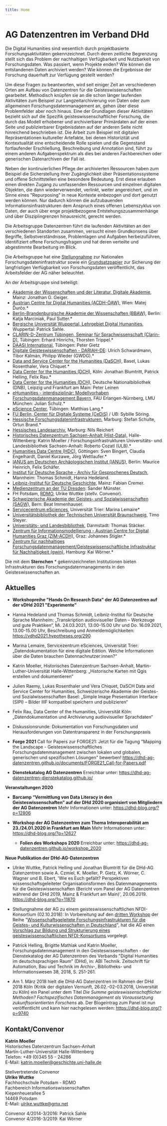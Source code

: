 ```yaml
---
title: Home
---
```


# AG Datenzentren im Verband DHd
Die Digital Humanities sind wesentlich durch projektbasierte Forschungsaktivitäten gekennzeichnet. Durch deren zeitliche Begrenzung stellt sich das Problem der nachhaltigen Verfügbarkeit und Nutzbarkeit von Forschungsdaten. Was passiert, wenn Projekte enden? Wie können die entstandenen Daten archiviert werden? Wie können die Ergebnisse der Forschung dauerhaft zur Verfügung gestellt werden?

Um diese Fragen zu beantworten, wird seit einiger Zeit an verschiedenen Orten am Aufbau von Datenzentren für die Geisteswissenschaften gearbeitet. Methodisch knüpfen sie an die schon länger laufenden Aktivitäten zum Beispiel zur Langzeitarchivierung von Daten oder zum allgemeinen Forschungsdatenmanagement an, gehen über diese Problemfelder aber noch hinaus. Eine der Grundlagen dieser Aktivitäten bezieht sich auf die Spezifik geisteswissenschaftlicher Forschung, die durch das Modell erhobener und archivierbarer Primärdaten auf der einen Seite und publizierbarer Ergebnisdaten auf der anderen Seite nicht hinreichend beschrieben ist. Die Arbeit zum Beispiel mit digitalen Repräsentationen kultureller Artefakte, bei denen Historizität und Kontextualität eine entscheidende Rolle spielen und die Gegenstand fortlaufender Erschließung, Beschreibung und Annotation sind, führt zu einem anderen Aufgabenspektrum als dies bei anderen Fachbereichen oder generischen Datenarchiven der Fall ist.

Neben der kontinuierlichen Pflege der archivierten Ressourcen haben zum Beispiel die Sicherstellung ihrer Zugänglichkeit über Präsentationssysteme und offene Schnittstellen eine besondere Bedeutung. Erst diese erlauben einen direkten Zugang zu umfassenden Ressourcen und einzelnen digitalen Objekten, die dann wiederverwendet, verlinkt, weiter angereichert, und im Sinne eines "Repurposing" in neue Kontexte einbezogen und dort genutzt werden können. Nur dadurch können die aufzubauenden Informationsinfrastrukturen dem Anspruch eines offenen Lebenszyklus von Daten, der auch über enge projektbezogene Entstehungszusammenhänge und über Disziplingrenzen hinausreicht, gerecht werden.

Die Arbeitsgruppe Datenzentren führt die laufenden Aktivitäten an den verschiedenen Standorten zusammen, versucht einen Grundkonsens über Begriffe, Selbstverständnisse, Problemlagen und Aufgaben herbeizuführen, identifiziert offene Forschungsfragen und hat deren verteilte und abgestimmte Bearbeitung im Blick.

Die Arbeitsgruppe hat eine [Stellungnahme](https://dig-hum.de/stellungnahme-dhd-nfdi) zur Nationalen Forschungsdateninfrastruktur sowie ein [Grundsatzpapier](https://zenodo.org/record/1134760#.WpCUL4WcFPY) zur Sicherung der langfristigen Verfügbarkeit von Forschungsdaten veröffentlicht, das Arbeitsfelder der AG näher beleuchtet.

An der Arbeitsgruppe sind beteiligt:

- <a href="http://www.adwmainz.de/mitarbeiterinnen/profil/jonathan-d-geiger.html" target="_blank">Akademie der Wissenschaften und der Literatur, Digitale Akademie</a>, Mainz: Jonathan G. Geiger.
- <a href="http://acdh.oeaw.ac.at/" target="_blank">Austrian Centre for Digital Humanities (ACDH-ÖAW)</a>, Wien: Matej Ďurčo.*
- <a href="http://www.bbaw.de" target="_blank">Berlin-Brandenburgische Akademie der Wissenschaften (BBAW)</a>, Berlin: Katja Marciniak, Paul Sutter.*
- <a href="https://www.geschichte.uni-wuppertal.de/de/personen/digital-humanities/prof-dr-patrick-sahle.html" target="_blank">Bergische Universität Wuppertal, Lehrgebiet Digital Humanities</a>, Wuppertal: Patrick Sahle.
- <a href="http://www.clarin-d.net" target="_blank">CLARIN-D-Zentrum Tübingen, Seminar für Sprachwissenschaft (Clarin-D)</a>, Tübingen: Erhard Hinrichs, Thorsten Trippel.*
- [DAASI International](https://daasi.de/de/), Tübingen: Peter Gietz
- <a href="https://de.dariah.eu/" target="_blank">Digitale Geisteswissenschaften - DARIAH-DE</a>: Ulrich Schwardmann, Tibor Kálmán, Philipp Wieder (GWDG).*
- <a href="http://dasch.swiss" target="_blank">Data and Service Center for the Humanities (DaSCH)</a>, Basel, Lukas Rosenthaler, Vera Chiquet.*
- <a href="http://www.dch.uni-koeln.de" target="_blank">Data Center for the Humanities (DCH)</a>, Köln: Jonathan Blumtritt, Patrick Helling, Felix Rau.*
- <a href="https://www.dnb.de/DE/Home/home_node.html" target="_blank">Data Center for the Humanities (DCH)</a>, Deutsche Nationalbibliothek (DNB), Leipzig und Frankfurt am Main: Peter Leinen
- [eHumanities - interdisziplinär: Modellvorhaben Forschungsdatenmanagement 
Bayern](https://www.fdm-bayern.org/), FAU Erlangen-Nürnberg, LMU München: Julian Schulz.*
- <a href="http://www.escience.uni-tuebingen.de/forschungsdatenarchiv-fdat.html" target="_blank">eScience Center</a>, Tübingen: Matthias Lang.*
- <a href="https://www.cedis.fu-berlin.de/" target="_blank">FU Berlin, Center für Digitale Systeme (CeDiS)</a> / UB: Sybille Söring.
- <a href="https://www.uni-marburg.de/projekte/forschungsdaten/projekt" target="_blank">Hessische Forschungsdateninfrastrukturen</a>, Marburg: Stefan Schulte, Ortun Brand.*
- [Hessisches Landesarchiv](https://landesarchiv.hessen.de/), Marburg: Nils Reichert 
- <a href="http://www.geschichte.uni-halle.de/struktur/hist-data/" target="_blank">Historisches Datenzentrum Sachsen-Anhalt (Hist-Data)</a>, Halle-Wittenberg: Katrin Moeller / Forschungsinfrastrukturen Universitäts- und Landesbibliothek Sachsen-Anhalt: Roberto Cozatl (ULB).*
- <a href="http://humanities-data-centre.de/" target="_blank">Humanities Data Centre (HDC)</a>, Göttingen: Sven Bingert, Claudia Engelhardt, Daniel Kurzawe, Jörg Wettlaufer.*
- <a href="http://www.ianus-fdz.de" target="_blank">IANUS am Deutschen Archäologischen Institut (IANUS)</a>, Berlin: Maurice Heinrich, Felix Schäfer.
- <a href="http://agd.ids-mannheim.de/" target="_blank">Institut für Deutsche Sprache - Archiv für Gesprochenes Deutsch</a>, Mannheim: Thomas Schmidt, Hanna Hedeland.
- <a href="https://www.ieg-mainz.de/" target="_blank">Leibniz-Institut für Deutsche Geschichte</a>, Mainz: Fabian Cremer.
- <a href="https://tu-dresden.de/mz" target="_blank">Medienzentrum an der TU Dresden</a>: Sander Münster.
- FH Potsdam, <a href="https://rdmorganiser.github.io/" target="_blank">RDMO</a>, Ulrike Wuttke (stellv. Convenor).
- <a href="http://www.sagw.ch" target="_blank">Schweizerische Akademie der Geistes- und Sozialwissenschaften (SAGW)</a>, Bern: Beat Immenhauser.
- <a href="http://www.esciences.uni-trier.de/" target="_blank">Servicecentrum eSciences</a>, Universität Trier: Marina Lemaire*
- <a href="https://www.tu-braunschweig.de/ub" target="_blank">Universitätsbibliothek der Technischen Universität Braunschweig</a>, Timo Steyer.
- <a href="https://www.ulb.tu-darmstadt.de/" target="_blank">Universitäts- und Landesbibliothek</a>, Darmstadt: Thomas Stäcker.
- <a href="https://informationsmodellierung.uni-graz.at/" target="_blank">Zentrum für Informationsmodellierung - Austrian Centre for Digital Humanities Graz (ZIM-ACDH)</a>, Graz: Johannes Stigler.*
- <a href="https://www.fdm.uni-hamburg.de/ueber-uns/gwin.html">Zentrum für nachhaltiges Forschungsdatenmanagement/Geisteswissenschaftliche Infrastruktur für Nachhaltigkeit (gwin)</a>, Hamburg: Kai Wörner.*

Die mit dem **Sternchen** \* gekennzeichneten Institutionen bieten Infrastrukturen des Forschungsdatenmanagements in den Geisteswissenschaften an.

## Aktuelles

- **Workshopreihe "Hands On Research Data" der AG Datenzentren auf der vDHd 2021 "Experimente"**
- Hanna Hedeland und Thomas Schmidt, Leibniz-Institut für Deutsche Sprache Mannheim: „Transkription audiovisueller Daten – Werkzeuge und gute Praktiken“, Mi. 24.03.2021, 13.00-15.00 Uhr und Do. 16.09.2021, 13.00-15.00 Uhr, Beschreibung und Anmeldemöglichkeiten: <a href="https://vdhd2021.hypotheses.org/290">https://vdhd2021.hypotheses.org/290<a> 
- Marina Lemaire, Servicezentrum eSciences, Universität Trier: „Datendokumentation für eine digitale Edition. Welche Informationen über die Daten brauchen Datennachnutzer:innen?“
- Katrin Moeller, Historisches Datenzentrum Sachsen-Anhalt, Martin-Luther-Universität Halle-Wittenberg: „Historische Karten mit Qgis erstellen und dokumentieren“
- Julien Raemy, Lukas Rosenthaler und Vera Chiquet, DaSCH Data and Service Center for Humanities, Schweizerische Akademie der Geistes- und Sozialwissenschaften Basel: „Simple Image Presentation Interface (SIPI) – Bilder IIIF kompatibel speichern und publizieren“
- Felix Rau, Data Center of the Humanities, Universität Köln: „Datendokumentation und Archivierung audiovisueller Sprachdaten“
- Diskussionsrunde: Dokumentation von Forschungsdaten und Herausforderungen von Datentransparenz in der Forschungspraxis

- **Forge 2021**
Call for Papers zur FORGE21: Jetzt für die Tagung "Mapping the Landscape - Geisteswissenschaftliches Forschungsdatenmanagement zwischen lokalen und globalen, generischen und spezifischen Lösungen" bewerben! <a href="https://dhd-ag-datenzentren.github.io/documents/FORGE21_Call-for-Papers.pdf">https://dhd-ag-datenzentren.github.io/documents/FORGE21_Call-for-Papers.pdf<a>
  
  
  
- **Dienstekatalog AG Datenzentren**
Erreichbar unter: <a href="https://dhd-ag-datenzentren-dienstekatalog.github.io/">https://dhd-ag-datenzentren-dienstekatalog.github.io/<a>


  
    
**Veranstaltungen 2020** 
- **Barcamp “Vermittlung von Data Literacy in den Geisteswissenschaften” auf der DHd 2020 organisiert von Mitgliedern der AG Datenzentren**
Mehr Informationen unter: <a href="https://dhd-blog.org/?p=12806">https://dhd-blog.org/?p=12806<a>

- **Workshop der AG Datenzentren zum Thema Interoperabilität am 23./24.01.2020 in Frankfurt am Main**
Mehr Informationen unter: <a href="https://dhd-blog.org/?p=12627">https://dhd-blog.org/?p=12627<a>
  - **Folien des Workshops 2020**
Erreichbar unter: <a href="https://dhd-ag-datenzentren.github.io/workshop_2020">https://dhd-ag-datenzentren.github.io/workshop_2020<a>

**Neue Publikation der DHd-AG-Datenzentren** 

- Ulrike Wuttke, Patrick Helling und Jonathan Blumtritt für die DHd-AG Datenzentren sowie A. Czmiel, K. Moeller, P. Gietz, K. Wörner, C. Wagner und B. Ebert, 'Wie es Euch gefällt? Perspektiven wissenschaftsgeleiteter Organisationsformen des Datenmanagements für die Geisteswissenschaften (Bericht vom Panel der AG Datenzentren während der DHd 2019, Mainz & Frankfurt am Main)', 20.06.2019. <a href="https://dhd-blog.org/?p=11870">https://dhd-blog.org/?p=11870</a>

- Stellungnahme der AG zu einem geisteswissenschaftlichen NFDI-Konsortium (02.10.2018): In Vorbereitung auf den [dritten Workshop](http://forschungsinfrastrukturen.de/doku.php/programm-2018-10-04) der Reihe "[Wissenschaftsgeleitete Forschungsinfrastrukturen für die Geistes- und Kulturwissenschaften in Deutschland](http://forschungsinfrastrukturen.de/doku.php)", hat die AG einen [Vorschlag zur Bildung und Strukturierung eines geisteswissenschaftlichen NFDI-Konsortiums](https://dhd-ag-datenzentren.github.io/nfdi-vorschlag) vorgelegt. 

- Patrick Helling, Brigitte Mathiak und Katrin Moeller, Forschungsdatenmanagement in den Geisteswissenschaften - der Dienstekatalog der AG Datenzentren des Verbands "Digital Humanities im deutschsprachigen Raum" (DHd), in: ABI Technik. Zeitschrift für Automation, Bau und Technik im Archiv-, Bibliotheks- und Informationswesen 38, 2018, S. 251-261.

- Am 1. März 2018 hielt die DHd-AG Datenzentren im Rahmen der DHd 2018 Köln (Kritik der digitalen Vernunft, 26.02.-02-03.2018, Universität zu Köln) ein Panel unter dem Titel *Die Summe geisteswissenschaftlicher Methoden? Fachspezifisches Datenmanagement als Voraussetzung zukunftsorientierten Forschens* ab.
Der Blogeintrag zum Panel ist nun veröffentlicht und kann hier nachgelesen werden: <a href="https://dhd-blog.org/?p=9740">https://dhd-blog.org/?p=9740</a>


## Kontakt/Convenor

**Katrin Moeller**  
Historisches Datenzentrum Sachsen-Anhalt  
Martin-Luther-Universität Halle-Wittenberg  
Telefon: +49 (0)345 55 - 24286  
E-Mail: [katrin.moeller@geschichte.uni-halle.de](mailto:katrin.moeller@geschichte.uni-halle.de)  

Stellvertretende Convenor  
**Ulrike Wuttke**  
Fachhochschule Potsdam - RDMO  
Fachbereich Informationswissenschaften  
Kiepenheuerallee 5  
14469 Potsdam  
E-Mail: [ulrike.wuttke@gmx.net](mailto:ulrike.wuttke@gmx.net)  

Convenor 4/2014-3/2016: Patrick Sahle  
Convenor 4/2016-3/2019: Kai Wörner	 

